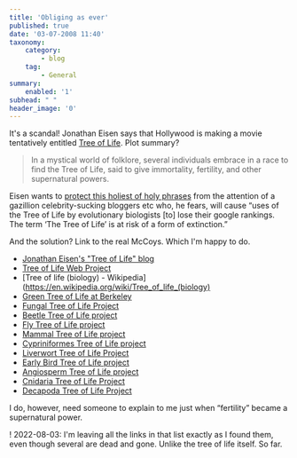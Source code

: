 ```yaml
---
title: 'Obliging as ever'
published: true
date: '03-07-2008 11:40'
taxonomy:
    category:
        - blog
    tag:
        - General
summary:
    enabled: '1'
subhead: " "
header_image: '0'
---
```


It's a scandal! Jonathan Eisen says that Hollywood is making a movie tentatively entitled [Tree of Life](https://phylogenomics.blogspot.com/2008/06/tree-of-life-hitting-big-screen.html). Plot summary?

> In a mystical world of folklore, several individuals embrace in a race to find the Tree of Life, said to give immortality, fertility, and other supernatural powers.

Eisen wants to [protect this holiest of holy phrases](https://phylogenomics.blogspot.com/2008/06/calling-all-evolutionary-biologists.html) from the attention of a gazillion celebrity-sucking bloggers etc who, he fears, will cause “uses of the Tree of Life by evolutionary biologists [to] lose their google rankings. The term ‘The Tree of Life’ is at risk of a form of extinction.”

And the solution? Link to the real McCoys. Which I'm happy to do.

  * [Jonathan Eisen's "Tree of Life" blog](http://phylogenomics.blogspot.com/)  
  * [Tree of Life Web Project](http://www.tolweb.org/)
  * [Tree of life (biology) - Wikipedia](https://en.wikipedia.org/wiki/Tree_of_life_(biology)
  * [Green Tree of Life at Berkeley](http://ucjeps.berkeley.edu/TreeofLife/)
  * [Fungal Tree of Life Project](http://aftol.org/)
  * [Beetle Tree of Life project](http://insects.oeb.harvard.edu/ATOL/)
  * [Fly Tree of Life project](http://www.inhs.uiuc.edu/research/FLYTREE/)
  * [Mammal Tree of Life project](http://mammaltree.informatics.sunysb.edu/)
  * [Cypriniformes Tree of Life project](http://bio.slu.edu/mayden/cypriniformes/home.html)
  * [Liverwort Tree of Life Project](http://www.biology.duke.edu/bryology/LiToL/)
  * [Early Bird Tree of Life project](http://www.fieldmuseum.org/research_collections/zoology/zoo_sites/early_bird/)
  * [Angiosperm Tree of Life project](http://www.flmnh.ufl.edu/angiospermATOL/)
  * [Cnidaria Tree of Life Project](http://cnidarian.info/)
  * [Decapoda Tree of Life Project](http://decapoda.nhm.org/)  

I do, however, need someone to explain to me just when “fertility” became a supernatural power.

! 2022-08-03: I'm leaving all the links in that list exactly as I found them, even though several are dead and gone. Unlike the tree of life itself. So far.